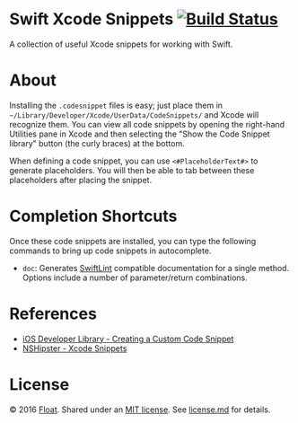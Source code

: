 # Swift Xcode Snippets [![Build Status](https://travis-ci.org/gowithfloat/swift-xcode-snippets.svg)](https://travis-ci.org/gowithfloat/swift-xcode-snippets)

A collection of useful Xcode snippets for working with Swift.

# About

Installing the `.codesnippet` files is easy; just place them in `~/Library/Developer/Xcode/UserData/CodeSnippets/` and Xcode will recognize them. You can view all code snippets by opening the right-hand Utilities pane in Xcode and then selecting the "Show the Code Snippet library" button (the curly braces) at the bottom.

When defining a code snippet, you can use `<#PlaceholderText#>` to generate placeholders. You will then be able to tab between these placeholders after placing the snippet.

# Completion Shortcuts

Once these code snippets are installed, you can type the following commands to bring up code snippets in autocomplete.

* `doc`: Generates [SwiftLint](https://github.com/realm/SwiftLint) compatible documentation for a single method. Options include a number of parameter/return combinations.

# References

* [iOS Developer Library - Creating a Custom Code Snippet](https://developer.apple.com/library/ios/recipes/xcode_help-source_editor/chapters/CreatingaCustomCodeSnippet.html)
* [NSHipster - Xcode Snippets](http://nshipster.com/xcode-snippets/)

# License

&copy; 2016 [Float](http://gowithfloat.com/). Shared under an [MIT license](https://en.wikipedia.org/wiki/MIT_License). See [license.md](./license.md) for details.

